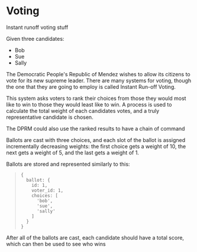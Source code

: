 # Voting

Instant runoff voting stuff

Given three candidates:

* Bob
* Sue
* Sally

The Democratic People's Republic of Mendez wishes to allow its citizens to vote
for its new supreme leader. There are many systems for voting, though the one
that they are going to employ is called Instant Run-off Voting.

This system asks voters to rank their choices from those they would most like to
win to those they would least like to win. A process is used to calculate the
total weight of each candidates votes, and a truly representative candidate is
chosen.

The DPRM could also use the ranked results to have a chain of command

Ballots are cast with three choices, and each slot of the ballot is assigned
incrementally decreasing weights: the first choice gets a weight of 10, the next
gets a weight of 5, and the last gets a weight of 1.

Ballots are stored and represented similarly to this:

> ```
> {
>   ballot: {
>     id: 1,
>     voter_id: 1,
>     choices: [
>       'bob',
>       'sue',
>       'sally'
>     ]
>   }
> }
> ``` 

After all of the ballots are cast, each candidate should have a total score,
which can then be used to see who wins
